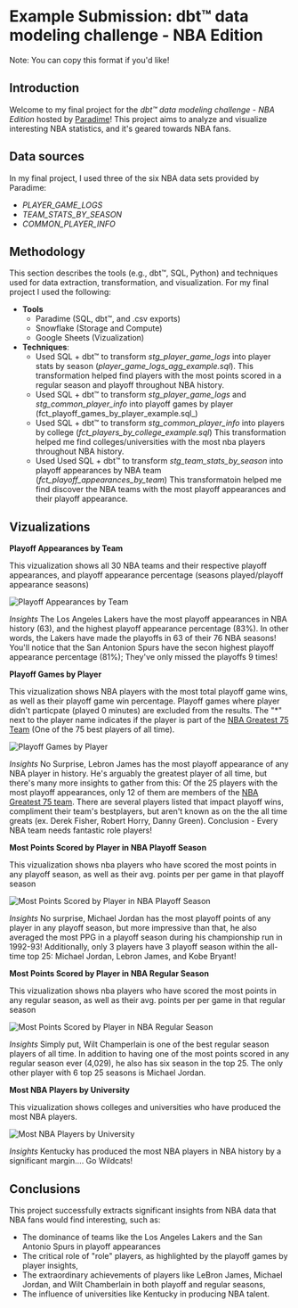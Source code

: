 # Example Submission: dbt™ data modeling challenge - NBA Edition 
Note: You can copy this format if you'd like! 
## Introduction
Welcome to my final project for the _dbt™ data modeling challenge - NBA Edition_ hosted by [Paradime](https://www.paradime.io/)! 
This project aims to analyze and visualize interesting NBA statistics, and it's geared towards NBA fans. 

## Data sources
In my final project, I used three of the six NBA data sets provided by Paradime:
- *PLAYER_GAME_LOGS*
- *TEAM_STATS_BY_SEASON*
- *COMMON_PLAYER_INFO*

## Methodology
This section describes the tools (e.g., dbt™, SQL, Python) and techniques used for data extraction, transformation, and visualization.
For my final project I used the following:
- **Tools**
  - Paradime (SQL, dbt™, and .csv exports)
  - Snowflake (Storage and Compute)
  - Google Sheets (Vizualization)
- **Techniques**:
  - Used SQL + dbt™ to transform _stg_player_game_logs_ into player stats by season (_player_game_logs_agg_example.sql_). 
    This transformation helped find players with the most points scored in a regular season and playoff throughout NBA history.
  - Used SQL + dbt™ to transform _stg_player_game_logs_ and _stg_common_player_info_ into playoff games by player (fct_playoff_games_by_player_example.sql_)
  - Used SQL + dbt™ to transform _stg_common_player_info_ into players by college (_fct_players_by_college_example.sql_)
    This transformation helped me find colleges/universities with the most nba players throughout NBA history.
  - Used Used SQL + dbt™ to transform _stg_team_stats_by_season_ into playoff appearances by NBA team (_fct_playoff_appearances_by_team_)
    This transformatoin helped me find discover the NBA teams with the most playoff appearances and their playoff appearance. 

## Vizualizations
**Playoff Appearances by Team**

This vizualization shows all 30 NBA teams and their respective playoff appearances, and playoff appearance percentage (seasons played/playoff appearance seasons)

![Playoff Appearances by Team](https://github.com/jpooksy/dbt_Data_Modeling_Challenge_NBA/assets/107123308/1630799f-5191-4f16-b5db-17494284b295)

*Insights*
The Los Angeles Lakers have the most playoff appearances in NBA history (63), and the highest playoff appearance percentage (83%). 
In other words, the Lakers have made the playoffs in 63 of their 76 NBA seasons!
You'll notice that the San Antonion Spurs have the secon highest playoff appearance percentage (81%); They've only missed the playoffs 9 times! 


**Playoff Games by Player**

This vizualization shows NBA players with the most total playoff game wins, as well as their playoff game win percentage. 
Playoff games where player didn't particpate (played 0 minutes) are excluded from the results. The "*" next to the player name indicates if
the player is part of the [NBA Greatest 75 Team](https://www.nba.com/news/nba-75th-anniversary-team-announced) (One of the 75 best players of all time).

![Playoff Games by Player](https://github.com/jpooksy/dbt_Data_Modeling_Challenge_NBA/assets/107123308/67f7fb5a-49d6-4be9-beb3-a05a33e9274b)

*Insights*
No Surprise, Lebron James has the most playoff appearance of any NBA player in history. He's arguably the greatest player of all time, 
but there's many more insights to gather from this: Of the 25 players with the most playoff appearances, only 12 of them are members 
of the [NBA Greatest 75 team](https://www.nba.com/news/nba-75th-anniversary-team-announced). There are several players listed that impact
playoff wins, compliment their team's bestplayers, but aren't known as on the the all time greats (ex. Derek Fisher, Robert Horry, Danny Green). 
Conclusion - Every NBA team needs fantastic role players! 


**Most Points Scored by Player in NBA Playoff Season**

This vizualization shows nba players who have scored the most points in any playoff season, as well as their avg. points per per game 
in that playoff season

![Most Points Scored by Player in NBA Playoff Season](https://github.com/jpooksy/dbt_Data_Modeling_Challenge_NBA/assets/107123308/83e7f565-5383-4864-a673-df58262204d9)

*Insights*
No surprise, Michael Jordan has the most playoff points of any player in any playoff season, but more impressive than that, 
he also averaged the most PPG in a playoff season during his championship run in 1992-93! 
Additionally, only 3 players have 3 playoff season within the all-time top 25: Michael Jordan, Lebron James, and Kobe Bryant! 


**Most Points Scored by Player in NBA Regular Season**

This vizualization shows nba players who have scored the most points in any regular season, as well as their avg. points per per game 
in that regular season

![Most Points Scored by Player in NBA Regular Season](https://github.com/jpooksy/dbt_Data_Modeling_Challenge_NBA/assets/107123308/42bb412b-231c-4d55-8b6a-70f61fea1543)

*Insights*
Simply put, Wilt Champerlain is one of the best regular season players of all time. In addition to having one of the most points scored 
in any regular season ever (4,029), he also has six season in the top 25. The only other player with 6 top 25 seasons is Michael Jordan.


**Most NBA Players by University**

This vizualization shows colleges and universities who have produced the most NBA players. 

![Most NBA Players by University](https://github.com/jpooksy/dbt_Data_Modeling_Challenge_NBA/assets/107123308/bcb76289-2584-4dfe-9c5c-a2de227621f2)

*Insights*
Kentucky has produced the most NBA players in NBA history by a significant margin.... Go Wildcats! 


## Conclusions
This project successfully extracts significant insights from NBA data that NBA fans would find interesting, such as: 

- The dominance of teams like the Los Angeles Lakers and the San Antonio Spurs in playoff appearances
- The critical role of "role" players, as highlighted by the playoff games by player insights,
- The extraordinary achievements of players like LeBron James, Michael Jordan, and Wilt Chamberlain in both playoff and regular seasons,
- The influence of universities like Kentucky in producing NBA talent.
